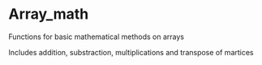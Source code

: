 # Array_math
Functions for basic mathematical methods on arrays

Includes addition, substraction, multiplications and transpose of martices
